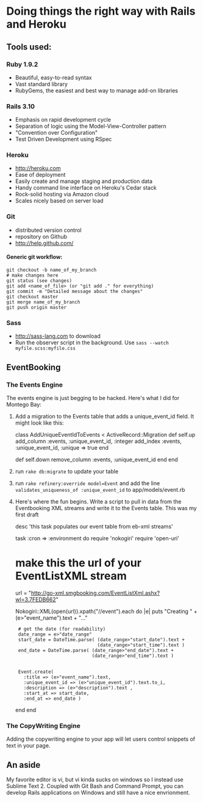 # Doing things the right way with Rails and Heroku

## Tools used:
### Ruby 1.9.2
* Beautiful, easy-to-read syntax
* Vast standard library
* RubyGems, the easiest and best way to manage add-on libraries

### Rails 3.10
* Emphasis on rapid development cycle
* Separation of logic using the Model-View-Controller pattern
* "Convention over Configuration"
* Test Driven Development using RSpec

### Heroku
* http://heroku.com
* Ease of deployment
* Easily create and manage staging and production data
* Handy command line interface on Heroku's Cedar stack
* Rock-solid hosting via Amazon cloud
* Scales nicely based on server load

### Git
* distributed version control
* repository on Github
* http://help.github.com/

#### Generic git workflow:
    git checkout -b name_of_my_branch
    # make changes here
    git status (see changes)
    git add <name_of_file> (or "git add ." for everything)
    git commit -m "Detailed message about the changes"
    git checkout master
    git merge name_of_my_branch
    git push origin master

### Sass
* http://sass-lang.com to download
* Run the observer script in the background. Use `sass --watch myfile.scss:myfile.css`

## EventBooking
### The Events Engine
The events engine is just begging to be hacked.  Here's what I did for Montego Bay:
1. Add a migration to the Events table that adds a unique_event_id field. It might look like this:

    class AddUniqueEventIdToEvents < ActiveRecord::Migration
      def self.up
        add_column :events, :unique_event_id, :integer
        add_index :events, :unique_event_id, :unique => true
      end
      
      def self.down
        remove_column :events, :unique_event_id
      end
    end

2. run `rake db:migrate` to update your table
3. run `rake refinery:override model=Event` and add the line `validates_uniqueness_of :unique_event_id` to app/models/event.rb
4. Here's where the fun begins.  Write a script to pull in data from the Eventbooking XML streams and write it to the Events table. This was my first draft

    desc 'this task populates our event table from eb-xml streams'

    task :cron => :environment do
      require 'nokogiri'
      require 'open-uri'

      # make this the url of your EventListXML stream
      url = "http://go-xml.smgbooking.com/EventListXml.ashx?wl=3.7FEDB662"
      
      Nokogiri::XML(open(url)).xpath("//event").each do |e|
        puts "Creating " + (e>"event_name").text + "..."

        # get the date (for readability)
        date_range = e>"date_range"
        start_date = DateTime.parse( (date_range>"start_date").text + 
                                     (date_range>"start_time").text )
        end_date = DateTime.parse( (date_range>"end_date").text +
                                   (date_range>"end_time").text )


        Event.create(
          :title => (e>"event_name").text,
          :unique_event_id => (e>"unique_event_id").text.to_i,
          :description => (e>"description").text ,
          :start_at => start_date,
          :end_at => end_date )
      end
    end


### The CopyWriting Engine
Adding the copywriting engine to your app will let users control snippets of text in your page.


## An aside
My favorite editor is vi, but vi kinda sucks on windows so I instead use Sublime Text 2.  Coupled with Git Bash and Command Prompt, you can develop Rails applications on Windows and still have a nice envrionment.